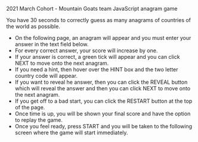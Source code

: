 2021 March Cohort - Mountain Goats team
JavaScript anagram game



You have 30 seconds to correctly guess as many anagrams of countries of the world as possible. 

- On the following page, an anagram will appear and you must enter your answer in the text field below. 
- For every correct answer, your score will increase by one.
- If your answer is correct, a green tick will appear and you can click NEXT to move onto the next anagram. 
- If you need a hint, then hover over the HINT box and the two letter country code will appear. 
- If you want to reveal he answer, then you can click the REVEAL button which will reveal the answer and then you can click NEXT to move onto the next anagram.  
- If you get off to a bad start, you can click the RESTART button at the top of the page. 
- Once time is up, you will be shown your final score and have the option to replay the game. 
- Once you feel ready, press START and you will be taken to the following screen where the game will start immediately. 